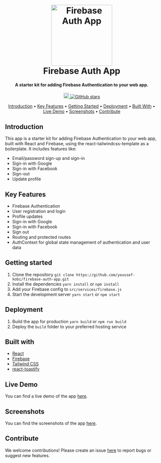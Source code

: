 <h1 align="center">
  <br>
  <a href="https://github.com/youssef-kobi/firebase-auth">
    <img src="https://raw.githubusercontent.com/youssef-kobi/firebase-auth/public/logo192.png" alt="Firebase Auth App" width="200">
  </a>
  <br>
  Firebase Auth App
  <br>
</h1>

<h4 align="center">A starter kit for adding Firebase Authentication to your web app.</h4>

<p align="center">
  <a href="https://img.shields.io/npm/v/npm?style=plastic">
    <img src="https://img.shields.io/npm/v/npm?style=plastic" alt="npm version" height="18">
  </a>
  <a href="https://github.com/youssef-kobi/firebase-auth-app">
    <img src="https://img.shields.io/github/stars/youssef-kobi/firebase-auth-app?style=social" alt="GitHub stars">
  </a>
</p>

<p align="center">
  <a href="#introduction">Introduction</a> •
  <a href="#key-features">Key Features</a> •
  <a href="#getting-started">Getting Started</a> •
  <a href="#deployment">Deployment</a> •
  <a href="#built-with">Built With</a> •
  <a href="#live-demo">Live Demo</a> •
  <a href="#screenshots">Screenshots</a> •
  <a href="#contribute">Contribute</a>
</p>

<h2 id="introduction">Introduction</h2>

<p>This app is a starter kit for adding Firebase Authentication to your web app, built with React and Firebase, using the react-tailwindcss-template as a boilerplate. It includes features like:</p>

<ul>
  <li>
    <i class="fas fa-check"></i> Email/password sign-up and sign-in
  </li>
  <li>
    <i class="fas fa-check"></i> Sign-in with Google
  </li>
  <li>
    <i class="fas fa-check"></i> Sign-in with Facebook
  </li>
  <li>
    <i class="fas fa-check"></i> Sign-out
  </li>
  <li>
    <i class="fas fa-check"></i> Update profile
  </li>
</ul>

<h2 id="key-features">Key Features</h2>

<ul>
  <li>
    <i class="fas fa-fire"></i> Firebase Authentication
  </li>
  <li>
    <i class="fas fa-user-plus"></i> User registration and login
  </li>
  <li>
    <i class="fas fa-user-edit"></i> Profile updates
  </li>
  <li>
    <i class="fab fa-google"></i> Sign-in with Google
  </li>
  <li>
    <i class="fab fa-facebook"></i> Sign-in with Facebook
  </li>
  <li>
    <i class="fas fa-sign-out-alt"></i> Sign out
  </li>
  <li>
    <i class="fas fa-route"></i> Routing and protected routes
  </li>
  <li>
    <i class="fas fa-user-shield"></i> AuthContext for global state management of authentication and user data
  </li>
</ul>




<h2 id="getting-started">Getting started</h2>

<ol>
  <li>
    <i class="fas fa-code-branch"></i> Clone the repository
    <code>git clone https://github.com/youssef-kobi/firebase-auth-app.git</code>
  </li>
 <li>
    <i class="fas fa-box"></i> Install the dependencies
    <code>yarn install</code>
    or
    <code>npm install</code>
  </li>
  <li>
    <i class="fas fa-cogs"></i> Add your Firebase config to <code>src/services/firebase.js</code>
  </li>
  <li>
    <i class="fas fa-play"></i> Start the development server
    <code>yarn start</code>
    or
    <code>npm start</code>
  </li>
</ol>

<h2 id="deployment">Deployment</h2>

<ol>
  <li>
    <i class="fas fa-rocket"></i> Build the app for production
    <code>yarn build</code>
    or
    <code>npm run build</code>
  </li>
  <li>
    <i class="fas fa-cloud-upload-alt"></i> Deploy the <code>build</code> folder to your preferred hosting service
  </li>
</ol>

<h2 id="built-with">Built with</h2>

<ul>
  <li>
    <i class="fab fa-react"></i> <a href="https://reactjs.org/">React</a>
  </li>
  <li>
    <i class="fas fa-fire"></i> <a href="https://firebase.google.com/">Firebase</a>
  </li>
  <li>
    <i class="fas fa-palette"></i> <a href="https://tailwindcss.com/">Tailwind CSS</a>
  </li>
  <li>
    <i class="fas fa-exclamation-triangle"></i> <a href="https://www.npmjs.com/package/react-toastify">react-toastify</a>
  </li>
</ul>

<h2 id="live-demo">Live Demo</h2>

<p>You can find a live demo of the app <a href="https://youssef-kobi.github.io/firebase-auth-app/">here</a>.</p>

<h2 id="screenshots">Screenshots</h2>

<p>You can find the screenshots of the app <a href="https://drive.google.com">here</a>.</p>

<h2 id="contribute">Contribute</h2>

<p>We welcome contributions! Please create an issue <a href="https://github.com/youssef-kobi/firebase-auth-app/issues">here</a> to report bugs or suggest new features.</p>


